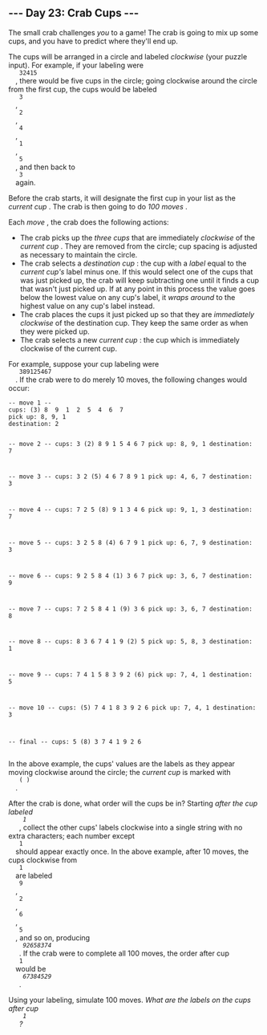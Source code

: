 <article class="day-desc">
 <h2>
  --- Day 23: Crab Cups ---
 </h2>
 <p>
  The small crab challenges
  <em>
   you
  </em>
  to a game! The crab is going to mix up some cups, and you have to predict where they'll end up.
 </p>
 <p>
  The cups will be arranged in a circle and labeled
  <em>
   clockwise
  </em>
  (your puzzle input). For example, if your labeling were
  <code>
   32415
  </code>
  , there would be five cups in the circle; going clockwise around the circle from the first cup, the cups would be labeled
  <code>
   3
  </code>
  ,
  <code>
   2
  </code>
  ,
  <code>
   4
  </code>
  ,
  <code>
   1
  </code>
  ,
  <code>
   5
  </code>
  , and then back to
  <code>
   3
  </code>
  again.
 </p>
 <p>
  Before the crab starts, it will designate the first cup in your list as the
  <em>
   current cup
  </em>
  . The crab is then going to do
  <em>
   100 moves
  </em>
  .
 </p>
 <p>
  Each
  <em>
   move
  </em>
  , the crab does the following actions:
 </p>
 <ul>
  <li>
   The crab picks up the
   <em>
    three cups
   </em>
   that are immediately
   <em>
    clockwise
   </em>
   of the
   <em>
    current cup
   </em>
   . They are removed from the circle; cup spacing is adjusted as necessary to maintain the circle.
  </li>
  <li>
   The crab selects a
   <em>
    destination cup
   </em>
   : the cup with a
   <em>
    label
   </em>
   equal to the
   <em>
    current cup's
   </em>
   label minus one. If this would select one of the cups that was just picked up, the crab will keep subtracting one until it finds a cup that wasn't just picked up. If at any point in this process the value goes below the lowest value on any cup's label, it
   <em>
    wraps around
   </em>
   to the highest value on any cup's label instead.
  </li>
  <li>
   The crab places the cups it just picked up so that they are
   <em>
    immediately clockwise
   </em>
   of the destination cup. They keep the same order as when they were picked up.
  </li>
  <li>
   The crab selects a new
   <em>
    current cup
   </em>
   : the cup which is immediately clockwise of the current cup.
  </li>
 </ul>
 <p>
  For example, suppose your cup labeling were
  <code>
   389125467
  </code>
  . If the crab were to do merely 10 moves, the following changes would occur:
 </p>
 <pre><code>-- move 1 --
cups: (3) 8  9  1  2  5  4  6  7 
pick up: 8, 9, 1
destination: 2

-- move 2 --
cups:  3 (2) 8  9  1  5  4  6  7 
pick up: 8, 9, 1
destination: 7

-- move 3 --
cups:  3  2 (5) 4  6  7  8  9  1 
pick up: 4, 6, 7
destination: 3

-- move 4 --
cups:  7  2  5 (8) 9  1  3  4  6 
pick up: 9, 1, 3
destination: 7

-- move 5 --
cups:  3  2  5  8 (4) 6  7  9  1 
pick up: 6, 7, 9
destination: 3

-- move 6 --
cups:  9  2  5  8  4 (1) 3  6  7 
pick up: 3, 6, 7
destination: 9

-- move 7 --
cups:  7  2  5  8  4  1 (9) 3  6 
pick up: 3, 6, 7
destination: 8

-- move 8 --
cups:  8  3  6  7  4  1  9 (2) 5 
pick up: 5, 8, 3
destination: 1

-- move 9 --
cups:  7  4  1  5  8  3  9  2 (6)
pick up: 7, 4, 1
destination: 5

-- move 10 --
cups: (5) 7  4  1  8  3  9  2  6 
pick up: 7, 4, 1
destination: 3

-- final --
cups:  5 (8) 3  7  4  1  9  2  6 
</code></pre>
 <p>
  In the above example, the cups' values are the labels as they appear moving clockwise around the circle; the
  <em>
   current cup
  </em>
  is marked with
  <code>
   ( )
  </code>
  .
 </p>
 <p>
  After the crab is done, what order will the cups be in? Starting
  <em>
   after the cup labeled
   <code>
    1
   </code>
  </em>
  , collect the other cups' labels clockwise into a single string with no extra characters; each number except
  <code>
   1
  </code>
  should appear exactly once. In the above example, after 10 moves, the cups clockwise from
  <code>
   1
  </code>
  are labeled
  <code>
   9
  </code>
  ,
  <code>
   2
  </code>
  ,
  <code>
   6
  </code>
  ,
  <code>
   5
  </code>
  , and so on, producing
  <em>
   <code>
    92658374
   </code>
  </em>
  . If the crab were to complete all 100 moves, the order after cup
  <code>
   1
  </code>
  would be
  <em>
   <code>
    67384529
   </code>
  </em>
  .
 </p>
 <p>
  Using your labeling, simulate 100 moves.
  <em>
   What are the labels on the cups after cup
   <code>
    1
   </code>
   ?
  </em>
 </p>
</article>
